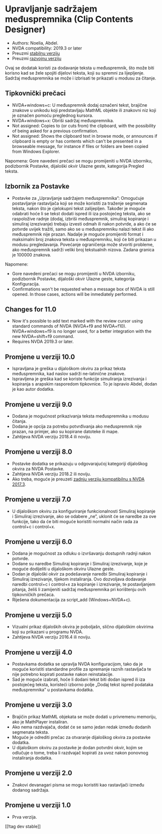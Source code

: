 # Upravljanje sadržajem međuspremnika (Clip Contents Designer) #

*	Authors: Noelia, Abdel.
*	NVDA compatibility: 2019.3 or later
*	Preuzmi [stabilnu verziju][1]
*	Preuzmi [razvojnu verziju][2]

Ovaj se dodatak koristi za dodavanje teksta u međuspremnik, što može biti
korisno kad se žele spojiti dijelovi teksta, koji su spremni za
lijepljenje. Sadržaj međuspremnika se može i izbrisati te prikazati u modusu
za čitanje.

## Tipkovnički prečaci ##

* NVDA+windows+c: U međuspremnik dodaj označeni tekst, brajične znakove u
  unikodu koji predstavljaju MathML objekte ili znakovni niz koji je označen
  pomoću preglednog kursora.
* NVDA+windows+x: Obriši sadržaj međuspremnika.
* Not assigned: Copies to (or cuts from) the clipboard, with the possibility
  of being asked for a previous confirmation.
* Not assigned: Shows the clipboard text in browse mode, or announces if
  clipboard is empty or has contents which can't be presented in a
  browseable message, for instance if files or folders are been copied from
  Windows Explorer.

Napomena: Gore navedeni prečaci se mogu promijeniti u NVDA izborniku,
podizbornik Postavke, dijaloški okvir Ulazne geste, kategorija Pregled
teksta.

## Izbornik za Postavke ##
*	Postavke za „Upravljanje sadržajem međuspremnika”: Omogućuje postavljanje rastavljača koji se može koristiti za traženje segmenata teksta, nakon što je cjelokupni tekst zalijepljen.
Također je moguće odabrati hoće li se tekst dodati ispred ili iza postojećeg teksta, ako se raspoložive radnje (dodaj, izbriši međuspremnik, simuliraj kopiranje i simuliraj izrezivanje) trebaju izvesti odmah ili nakon potvrde, a ako će se potvrde uvijek tražiti, samo ako se u međuspremniku nalazi tekst ili ako međuspremnik nije prazan.
Nadalje je moguće promijeniti format i maksimalni broj znakova teksta u međuspremniku, koji će biti prikazan u modusu pregledavanja. Povećanje ograničenja može stvoriti probleme, ako međuspremnik sadrži veliki broj tekstualnih nizova. Zadana granica je 100000 znakova.

Napomene:

*	Gore navedeni prečaci se mogu promijeniti u NVDA izborniku, podizbornik
  Postavke, dijaloški okvir Ulazne geste, kategorija Konfiguracija.
*	Confirmations won't be requested when a message box of NVDA is still
  opened. In those cases, actions will be inmediately performed.

## Changes for 11.0
* Now it's possible to add text marked with the review cursor using standard
  commands of NVDA (NVDA+f9 and NVDA+f10). NVDA+windows+f9 is no longer
  used, for a better integration with the new NVDA+shift+f9 command.
* Requires NVDA 2019.3 or later.

## Promjene u verziji 10.0
* Ispravljana je greška u dijaloškom okviru za prikaz teksta međuspremnika,
  kad naslov sadrži ne-latinične znakove.
* Ispravljena je greška kad se koriste funkcije simuliranja izrezivanja i
  kopiranja s arapskim rasporedom tipkovnice. To je ispravio Abdel, dodan je
  kao autor dodatka.

## Promjene u verziji 9.0

* Dodana je mogućnost prikazivanja teksta međuspremnika u modusu čitanja.
* Dodana je opcija za potrebu potvrđivanja ako međuspremnik nije prazan, na
  primjer, ako su kopirane datoteke ili mape.
* Zahtijeva NVDA verziju 2018.4 ili noviju.

## Promjene u verziji 8.0 ##

* Postavke dodatka se prikazuju u odgovarajućoj kategoriji dijaloškog okvira
  za NVDA Postavke.
* Zahtijeva NVDA verziju 2018.2 ili noviju.
* Ako treba, moguće je preuzeti [zadnju verziju kompatibilnu s NVDA
  2017.3][3].

## Promjene u verziji 7.0

* U dijaloškom okviru za konfiguriranje funkcionalnosti Simuliraj kopiranje
  i Simuliraj izrezivanje, ako se odabere „ne”, uklonit će se naredbe za ove
  funkcije, tako da će biti moguće koristiti normalni način rada za
  control+c i control+x.

## Promjene u verziji 6.0

*	Dodana je mogućnost za odluku o izvršavanju dostupnih radnji nakon potvrde.
*	Dodane su naredbe Simuliraj kopiranje i Simuliraj izrezivanje, koje je moguće dodijeliti u dijaloškom okviru Ulazne geste.
*	Dodan je dijaloški okvir za podešavanje naredbi Simuliraj kopiranje i Simuliraj izrezivanje, tijekom instaliranja. Ovo dozvoljava dodavanje naredbi control+c i control+x za kopiranje i izrezivanje, te postavljanjem pitanja, želiš li zamijeniti sadržaj međuspremnika pri korištenju ovih tipkovničkih prečaca.
*	Riješena dokumentacija za script_add (Windows+NVDA+c).

## Promjene u verziji 5.0 ##

*	Vizualni prikaz dijaloških okvira je poboljašn, slično dijaloškim okvirima
  koji su prikazani u programu NVDA.
*	Zahtijeva NVDA verziju 2016.4 ili noviju.

## Promjene u verziji 4.0 ##
*	Postavkama dodatka se upravlja NVDA konfiguracijom, tako da je moguće
  koristiti standardne profile za spremanje raznih rastavljača te nije
  potrebno kopirati postavke nakon reinstalacije.
*	Sad je moguće izabrati, hoće li dodani tekst biti dodan ispred ili iza
  postojećeg teksta, koristeći izborno polje „Dodaj tekst ispred podataka
  međuspremnika” u postavkama dodatka.

## Promjene u verziji 3.0 ##
*	Brajičin prikaz MathML objekata se može dodati u privremenu memoriju, ako
  je MathPlayer instaliran.
*	Ako nema razdvajača, dodat će se samo jedan redak između dodanih segmenata
  teksta.
*	Moguće je odrediti prečac za otvaranje dijaloškog okvira za postavke
  dodatka.
*	U dijaloškom okviru za postavke je dodan potvrdni okvir, kojim se odlučuje
  o tome, treba li razdvajač kopirati za uvoz nakon ponovnog instaliranja
  dodatka.

## Promjene u verziji 2.0 ##
*	Znakovi devanagari pisma se mogu koristiti kao rastavljači između dodanog
  sadržaja.

## Promjene u verziji 1.0 ##
*	Prva verzija.

[[!tag dev stable]]

[1]: https://addons.nvda-project.org/files/get.php?file=ccd

[2]: https://addons.nvda-project.org/files/get.php?file=ccd-dev

[3]: https://addons.nvda-project.org/files/get.php?file=ccd-o
